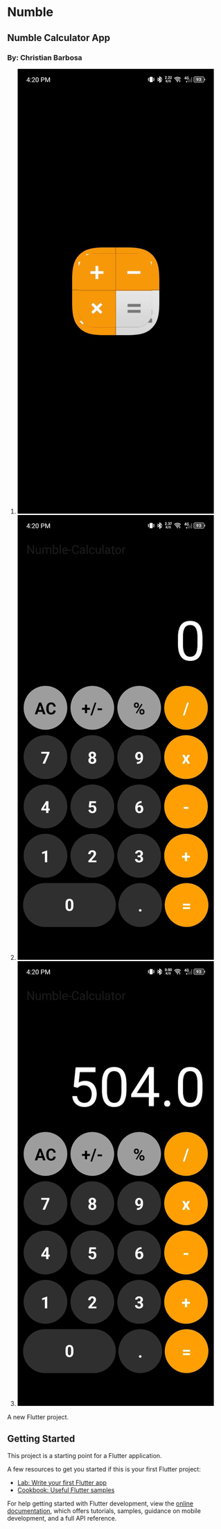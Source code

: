 # Numble

<h2> Numble Calculator App</h2>
<h3>By: Christian Barbosa</h3>

1. ![Numble Application - launching the app](assets/readme_images/img001.jpg)
2. ![Numble Application - User Interface](assets/readme_images/img01.jpg)
3. ![Numble Application - Sample Result](assets/readme_images/img1.jpg)


A new Flutter project.

## Getting Started

This project is a starting point for a Flutter application.

A few resources to get you started if this is your first Flutter project:

- [Lab: Write your first Flutter app](https://docs.flutter.dev/get-started/codelab)
- [Cookbook: Useful Flutter samples](https://docs.flutter.dev/cookbook)

For help getting started with Flutter development, view the
[online documentation](https://docs.flutter.dev/), which offers tutorials,
samples, guidance on mobile development, and a full API reference.

